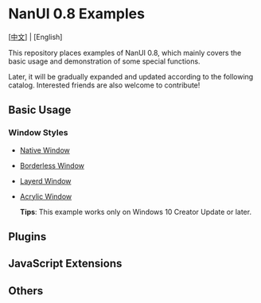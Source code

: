 # NanUI 0.8 Examples

[[中文](README.md)] | [English]

This repository places examples of NanUI 0.8, which mainly covers the basic usage and demonstration of some special functions.

Later, it will be gradually expanded and updated according to the following catalog. Interested friends are also welcome to contribute!

## Basic Usage

### Window Styles

- [Native Window](src/NativeStyleClient/README.md)
- [Borderless Window](src/BorderlessStyleClient/README.md)
- [Layerd Window](src/LayeredStyleClient/README.md)
- [Acrylic Window](src/AcrylicStyleClient/README.md) 

  **Tips**: This example works only on Windows 10 Creator Update or later.

## Plugins

## JavaScript Extensions

## Others